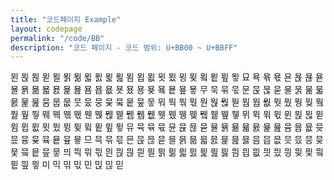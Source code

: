 ```yaml
---
title: "코드페이지 Example"
layout: codepage
permalink: "/code/BB"
description: "코드 페이지 - 코드 범위: U+BB00 ~ U+BBFF"
---
```


<span class="character">묀</span>
<span class="character">묁</span>
<span class="character">묂</span>
<span class="character">묃</span>
<span class="character">묄</span>
<span class="character">묅</span>
<span class="character">묆</span>
<span class="character">묇</span>
<span class="character">묈</span>
<span class="character">묉</span>
<span class="character">묊</span>
<span class="code tofu"></span>
<span class="character">묌</span>
<span class="character">묍</span>
<span class="character">묎</span>
<span class="character">묏</span>
<span class="character">묐</span>
<span class="character">묑</span>
<span class="character">묒</span>
<span class="code tofu"></span>
<span class="character">묔</span>
<span class="character">묕</span>
<span class="character">묖</span>
<span class="character">묗</span>
<span class="character">묘</span>
<span class="character">묙</span>
<span class="character">묚</span>
<span class="character">묛</span>
<span class="character">묜</span>
<span class="character">묝</span>
<span class="character">묞</span>
<span class="character">묟</span>
<span class="character">묠</span>
<span class="character">묡</span>
<span class="character">묢</span>
<span class="character">묣</span>
<span class="character">묤</span>
<span class="character">묥</span>
<span class="character">묦</span>
<span class="code tofu"></span>
<span class="character">묨</span>
<span class="character">묩</span>
<span class="character">묪</span>
<span class="character">묫</span>
<span class="character">묬</span>
<span class="character">묭</span>
<span class="character">묮</span>
<span class="code tofu"></span>
<span class="character">묰</span>
<span class="character">묱</span>
<span class="character">묲</span>
<span class="character">묳</span>
<span class="character">무</span>
<span class="character">묵</span>
<span class="character">묶</span>
<span class="character">묷</span>
<span class="character">문</span>
<span class="character">묹</span>
<span class="character">묺</span>
<span class="character">묻</span>
<span class="character">물</span>
<span class="character">묽</span>
<span class="character">묾</span>
<span class="character">묿</span>
<span class="character">뭀</span>
<span class="character">뭁</span>
<span class="character">뭂</span>
<span class="code tofu"></span>
<span class="character">뭄</span>
<span class="character">뭅</span>
<span class="character">뭆</span>
<span class="character">뭇</span>
<span class="character">뭈</span>
<span class="character">뭉</span>
<span class="character">뭊</span>
<span class="code tofu"></span>
<span class="character">뭌</span>
<span class="character">뭍</span>
<span class="character">뭎</span>
<span class="character">뭏</span>
<span class="character">뭐</span>
<span class="character">뭑</span>
<span class="character">뭒</span>
<span class="character">뭓</span>
<span class="character">뭔</span>
<span class="character">뭕</span>
<span class="character">뭖</span>
<span class="character">뭗</span>
<span class="code tofu"></span>
<span class="code tofu"></span>
<span class="code tofu"></span>
<span class="code tofu"></span>
<span class="code tofu"></span>
<span class="code tofu"></span>
<span class="code tofu"></span>
<span class="code tofu"></span>
<span class="character">뭠</span>
<span class="character">뭡</span>
<span class="character">뭢</span>
<span class="character">뭣</span>
<span class="character">뭤</span>
<span class="character">뭥</span>
<span class="character">뭦</span>
<span class="code tofu"></span>
<span class="character">뭨</span>
<span class="character">뭩</span>
<span class="character">뭪</span>
<span class="character">뭫</span>
<span class="character">뭬</span>
<span class="character">뭭</span>
<span class="character">뭮</span>
<span class="character">뭯</span>
<span class="character">뭰</span>
<span class="character">뭱</span>
<span class="character">뭲</span>
<span class="character">뭳</span>
<span class="code tofu"></span>
<span class="code tofu"></span>
<span class="code tofu"></span>
<span class="code tofu"></span>
<span class="code tofu"></span>
<span class="code tofu"></span>
<span class="code tofu"></span>
<span class="code tofu"></span>
<span class="character">뭼</span>
<span class="character">뭽</span>
<span class="character">뭾</span>
<span class="character">뭿</span>
<span class="character">뮀</span>
<span class="character">뮁</span>
<span class="character">뮂</span>
<span class="code tofu"></span>
<span class="character">뮄</span>
<span class="character">뮅</span>
<span class="character">뮆</span>
<span class="character">뮇</span>
<span class="character">뮈</span>
<span class="character">뮉</span>
<span class="character">뮊</span>
<span class="character">뮋</span>
<span class="character">뮌</span>
<span class="character">뮍</span>
<span class="character">뮎</span>
<span class="character">뮏</span>
<span class="code tofu"></span>
<span class="code tofu"></span>
<span class="code tofu"></span>
<span class="code tofu"></span>
<span class="code tofu"></span>
<span class="code tofu"></span>
<span class="code tofu"></span>
<span class="code tofu"></span>
<span class="character">뮘</span>
<span class="character">뮙</span>
<span class="character">뮚</span>
<span class="character">뮛</span>
<span class="character">뮜</span>
<span class="character">뮝</span>
<span class="character">뮞</span>
<span class="code tofu"></span>
<span class="character">뮠</span>
<span class="character">뮡</span>
<span class="character">뮢</span>
<span class="character">뮣</span>
<span class="character">뮤</span>
<span class="character">뮥</span>
<span class="character">뮦</span>
<span class="character">뮧</span>
<span class="character">뮨</span>
<span class="character">뮩</span>
<span class="character">뮪</span>
<span class="character">뮫</span>
<span class="character">뮬</span>
<span class="character">뮭</span>
<span class="character">뮮</span>
<span class="character">뮯</span>
<span class="character">뮰</span>
<span class="character">뮱</span>
<span class="character">뮲</span>
<span class="code tofu"></span>
<span class="character">뮴</span>
<span class="character">뮵</span>
<span class="character">뮶</span>
<span class="character">뮷</span>
<span class="character">뮸</span>
<span class="character">뮹</span>
<span class="character">뮺</span>
<span class="code tofu"></span>
<span class="character">뮼</span>
<span class="character">뮽</span>
<span class="character">뮾</span>
<span class="character">뮿</span>
<span class="character">므</span>
<span class="character">믁</span>
<span class="character">믂</span>
<span class="character">믃</span>
<span class="character">믄</span>
<span class="character">믅</span>
<span class="character">믆</span>
<span class="character">믇</span>
<span class="character">믈</span>
<span class="character">믉</span>
<span class="character">믊</span>
<span class="character">믋</span>
<span class="character">믌</span>
<span class="character">믍</span>
<span class="character">믎</span>
<span class="character">믏</span>
<span class="character">믐</span>
<span class="character">믑</span>
<span class="character">믒</span>
<span class="character">믓</span>
<span class="character">믔</span>
<span class="character">믕</span>
<span class="character">믖</span>
<span class="character">믗</span>
<span class="character">믘</span>
<span class="character">믙</span>
<span class="character">믚</span>
<span class="character">믛</span>
<span class="character">믜</span>
<span class="character">믝</span>
<span class="character">믞</span>
<span class="character">믟</span>
<span class="character">믠</span>
<span class="character">믡</span>
<span class="character">믢</span>
<span class="character">믣</span>
<span class="character">믤</span>
<span class="character">믥</span>
<span class="character">믦</span>
<span class="character">믧</span>
<span class="character">믨</span>
<span class="character">믩</span>
<span class="character">믪</span>
<span class="character">믫</span>
<span class="character">믬</span>
<span class="character">믭</span>
<span class="character">믮</span>
<span class="character">믯</span>
<span class="character">믰</span>
<span class="character">믱</span>
<span class="character">믲</span>
<span class="character">믳</span>
<span class="character">믴</span>
<span class="character">믵</span>
<span class="character">믶</span>
<span class="character">믷</span>
<span class="character">미</span>
<span class="character">믹</span>
<span class="character">믺</span>
<span class="character">믻</span>
<span class="character">민</span>
<span class="character">믽</span>
<span class="character">믾</span>
<span class="character">믿</span>